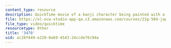 ```yaml
---
content_type: resource
description: QuickTime movie of a kanji character being painted with a brush.
file: https://ol-ocw-studio-app-qa.s3.amazonaws.com/courses/21g-504-japanese-iv-spring-2009/ac28f449e2280a69454324ccde76c94a_3470.mov
file_type: video/quicktime
resourcetype: Other
title: '3470'
uid: ac28f449-e228-0a69-4543-24ccde76c94a
---
```

